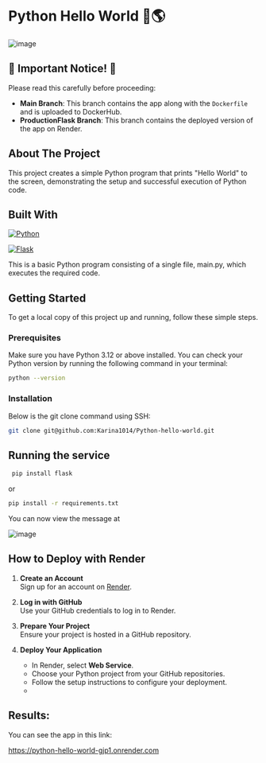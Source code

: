 # Python Hello World 🐍🌎
![image](https://github.com/user-attachments/assets/854ed0cd-45aa-4051-b619-d6a10077badb)

## 🚨 Important Notice! 🚨

Please read this carefully before proceeding:

- **Main Branch**: This branch contains the app along with the `Dockerfile` and is uploaded to DockerHub.
- **ProductionFlask Branch**: This branch contains the deployed version of the app on Render.

## About The Project

This project creates a simple Python program that prints "Hello World" to the screen, demonstrating the setup and successful execution of Python code.

## Built With

[![Python](https://img.shields.io/badge/Python-3.12+-yellow?style=for-the-badge&logo=python&logoColor=white&labelColor=101010)](https://python.org)


[![Flask](https://img.shields.io/badge/Flask-2.2.2-red?style=for-the-badge&logo=flask&logoColor=white&labelColor=101010)](https://flask.palletsprojects.com/)


This is a basic Python program consisting of a single file, main.py, which executes the required code.

<!-- GETTING STARTED -->
## Getting Started

To get a local copy of this project up and running, follow these simple steps.

### Prerequisites
Make sure you have Python 3.12 or above installed. You can check your Python version by running the following command in your terminal:

```sh
python --version
```
### Installation

Below is the git clone command using SSH:

```sh
git clone git@github.com:Karina1014/Python-hello-world.git
```
## Running the service

  ```sh
   pip install flask 
   ```
or

```sh
pip install -r requirements.txt
```
You can now view the message at 

![image](https://github.com/user-attachments/assets/c723c88f-f0e1-4d83-858a-1815711e44be)

## How to Deploy with Render

1. **Create an Account**  
   Sign up for an account on [Render](https://render.com).

2. **Log in with GitHub**  
   Use your GitHub credentials to log in to Render.

3. **Prepare Your Project**  
   Ensure your project is hosted in a GitHub repository.

4. **Deploy Your Application**  
   - In Render, select **Web Service**.  
   - Choose your Python project from your GitHub repositories.  
   - Follow the setup instructions to configure your deployment.
   - 
## Results:

You can see the app in this link:

https://python-hello-world-gjp1.onrender.com

